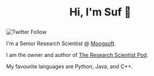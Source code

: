 # <p align="center"> Hi, I'm Suf 👋</p>

![Twitter Follow](https://img.shields.io/twitter/follow/scientist_pod?color=blue&style=for-the-badge)

I'm a Senior Research Scientist @ [Moogsoft](https://www.moogsoft.com/).

I am the owner and author of [The Research Scientist Pod](https://researchdatapod.com).

My favourite languages are Python, Java, and C++.


<!--
**YusufuShehu/YusufuShehu** is a ✨ _special_ ✨ repository because its `README.md` (this file) appears on your GitHub profile.

Here are some ideas to get you started:

- 🔭 I’m currently working on ...
- 🌱 I’m currently learning ...
- 👯 I’m looking to collaborate on ...
- 🤔 I’m looking for help with ...
- 💬 Ask me about ...
- 📫 How to reach me: ...
- 😄 Pronouns: ...
- ⚡ Fun fact: ...
-->

